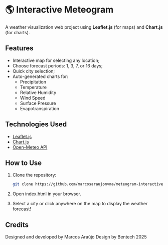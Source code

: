 # 🌎 Interactive Meteogram

A weather visualization web project using **Leaflet.js** (for maps) and **Chart.js** (for charts).

## Features

- Interactive map for selecting any location;
- Choose forecast periods: 1, 3, 7, or 16 days;
- Quick city selection;
- Auto-generated charts for:
  - Precipitation
  - Temperature
  - Relative Humidity
  - Wind Speed
  - Surface Pressure
  - Evapotranspiration

## Technologies Used

- [Leaflet.js](https://leafletjs.com/)
- [Chart.js](https://www.chartjs.org/)
- [Open-Meteo API](https://open-meteo.com/)

## How to Use

1. Clone the repository:
   ```bash
   git clone https://github.com/marcosaraujomvma/meteogram-interactive.git
2. Open index.html in your browser.

3. Select a city or click anywhere on the map to display the weather forecast!

## Credits

Designed and developed by Marcos Araújo
Design by Bentech
2025